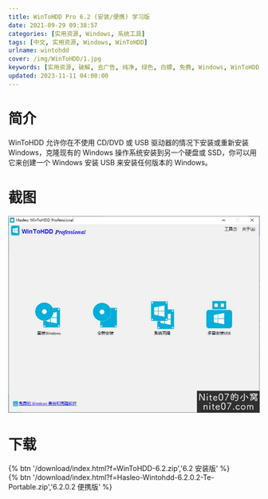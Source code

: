 ```yaml
---
title: WinToHDD Pro 6.2 (安装/便携) 学习版
date: 2021-09-29 09:38:57
categories: [实用资源, Windows, 系统工具]
tags: [中文, 实用资源, Windows, WinToHDD]
urlname: wintohdd
cover: /img/WinToHDD/1.jpg
keywords: [实用资源, 破解, 去广告, 纯净, 绿色, 白嫖, 免费, Windows, WinToHDD]
updated: 2023-11-11 04:00:00
---
```


# 简介

WinToHDD 允许你在不使用 CD/DVD 或 USB 驱动器的情况下安装或重新安装 Windows，克隆现有的 Windows 操作系统安装到另一个硬盘或 SSD，你可以用它来创建一个 Windows 安装 USB 来安装任何版本的 Windows。

# 截图

![](/img/WinToHDD/2.jpg)

# 下载

{% btn '/download/index.html?f=WinToHDD-6.2.zip','6.2 安装版' %}
<br>
{% btn '/download/index.html?f=Hasleo-Wintohdd-6.2.0.2-Te-Portable.zip','6.2.0.2 便携版' %}

